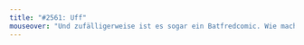 ```yaml
---
title: "#2561: Uff"
mouseover: "Und zufälligerweise ist es sogar ein Batfredcomic. Wie macht er das nur?"
---
```


